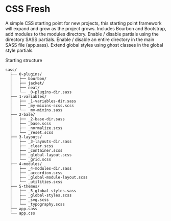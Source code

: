 # CSS Fresh

A simple CSS starting point for new projects, this starting point framework will expand and grow as the project grows. Includes Bourbon and Bootstrap, add modules to the modules directory. Enable / disable partials using the directory SASS partials. Enable / disable an entire directory in the main SASS file (app.sass). Extend global styles using ghost classes in the global style partials.

Starting structure

```
sass/
  ├── 0-plugins/
  │   ├── bourbon/
  │   ├── jacket/
  │   ├── neat/
  │   └── _0-plugins-dir.sass
  ├── 1-variables/
  │   ├── _1-variables-dir.sass
  │   ├── _my-mixins-scss.scss
  │   └── _my-mixins.sass
  ├── 2-base/
  │   ├── _2-base-dir.sass
  │   ├── _base.scss
  │   ├── _normalize.scss
  │   └── _reset.scss  
  ├── 3-layouts/
  │   ├── _3-layouts-dir.sass
  │   ├── _clear.scss
  │   ├── _container.scss
  │   ├── _global-layout.scss
  │   └── _grid.scss
  ├── 4-modules/
  │   ├── _4-modules-dir.sass
  │   ├── _accordion.scss
  │   ├── _global-module-layout.scss
  │   └── _utilities.scss
  ├── 5-themes/
  │   ├── _5-global-styles.sass
  │   ├── _global-styles.scss
  │   ├── _svg.scss
  │   └── _typography.scss
  ├── app.sass
  └── app.css
```
